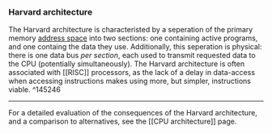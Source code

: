 ### Harvard architecture
The Harvard architecture is characteristed by a seperation of the primary memory [address space](<RAM#Address space>) into two sections: one containing active programs, and one containg the data they use. Additionally, this seperation is physical: there is one data bus *per section*, each used to transmit requested data to the CPU (potentially simultaneously). The Harvard architecture is often associated with [[RISC]] processors, as the lack of a delay in data-access when accessing instructions makes using more, but simpler, instructions viable.   ^145246
***
For a detailed evaluation of the consequences of the Harvard architecture, and a comparison to alternatives, see the [[CPU architecture]] page.